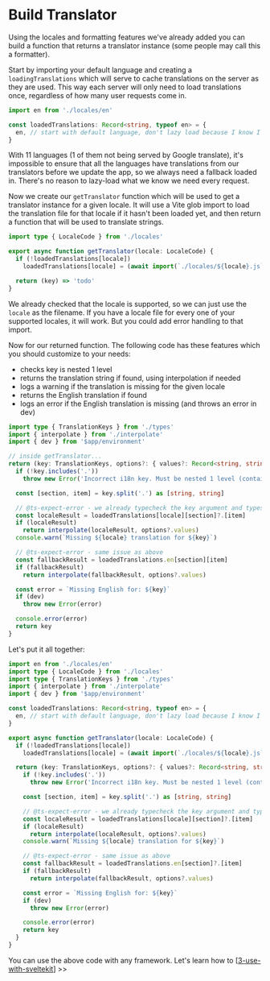 # Build Translator

Using the locales and formatting features we've already added you can  build a function that returns a translator instance (some people may call this a formatter). 

Start by importing your default language and creating a `loadingTranslations` which will serve to cache translations on the server as they are used. This way each server will only need to load translations once, regardless of how many user requests come in.

```ts title="lib/poly-i18n/index.ts"
import en from './locales/en'

const loadedTranslations: Record<string, typeof en> = {
  en, // start with default language, don't lazy load because I know I want it as a fallback
}
```

With 11 languages (1 of them not being served by Google translate), it's impossible to ensure that all the languages have translations from our translators before we update the app, so we always need a fallback loaded in. There's no reason to lazy-load what we know we need every request.

Now we create our `getTranslator` function which will be used to get a translator instance for a given locale. It will use a Vite glob import to load the translation file for that locale if it hasn't been loaded yet, and then return a function that will be used to translate strings.

```ts title="lib/poly-i18n/index.ts" {4-5}
import type { LocaleCode } from './locales'

export async function getTranslator(locale: LocaleCode) {
  if (!loadedTranslations[locale])
    loadedTranslations[locale] = (await import(`./locales/${locale}.js`)).default

  return (key) => 'todo'
}
```

We already checked that the locale is supported, so we can just use the `locale` as the filename. If you have a locale file for every one of your supported locales, it will work. But you could add error handling to that import.

Now for our returned function. The following code has these features which you should customize to your needs:
- checks key is nested 1 level
- returns the translation string if found, using interpolation if needed
- logs a warning if the translation is missing for the given locale
- returns the English translation if found
- logs an error if the English translation is missing (and throws an error in dev)

```ts title="lib/poly-i18n/index.ts"
import type { TranslationKeys } from './types'
import { interpolate } from './interpolate'
import { dev } from '$app/environment'

// inside getTranslator...
return (key: TranslationKeys, options?: { values?: Record<string, string> }): string => {
  if (!key.includes('.'))
    throw new Error('Incorrect i18n key. Must be nested 1 level (contain 1 period).')

  const [section, item] = key.split('.') as [string, string]

  // @ts-expect-error - we already typecheck the key argument and types don't know how to properly distinguish the allowed items for a chosen section if we do type the line above properly so we ignore here
  const localeResult = loadedTranslations[locale][section]?.[item]
  if (localeResult)
    return interpolate(localeResult, options?.values)
  console.warn(`Missing ${locale} translation for ${key}`)

  // @ts-expect-error - same issue as above
  const fallbackResult = loadedTranslations.en[section][item]
  if (fallbackResult)
    return interpolate(fallbackResult, options?.values)

  const error = `Missing English for: ${key}`
  if (dev)
    throw new Error(error)

  console.error(error)
  return key
}
```

Let's put it all together:

```ts title="lib/poly-i18n/index.ts"
import en from './locales/en'
import type { LocaleCode } from './locales'
import type { TranslationKeys } from './types'
import { interpolate } from './interpolate'
import { dev } from '$app/environment'

const loadedTranslations: Record<string, typeof en> = {
  en, // start with default language, don't lazy load because I know I want it as a fallback
}

export async function getTranslator(locale: LocaleCode) {
  if (!loadedTranslations[locale])
    loadedTranslations[locale] = (await import(`./locales/${locale}.js`)).default

  return (key: TranslationKeys, options?: { values?: Record<string, string> }): string => {
    if (!key.includes('.'))
      throw new Error('Incorrect i18n key. Must be nested 1 level (contain 1 period).')

    const [section, item] = key.split('.') as [string, string]

    // @ts-expect-error - we already typecheck the key argument and types don't know how to properly distinguish the allowed items for a chosen section if we do type the line above properly so we ignore here
    const localeResult = loadedTranslations[locale][section]?.[item]
    if (localeResult)
      return interpolate(localeResult, options?.values)
    console.warn(`Missing ${locale} translation for ${key}`)

    // @ts-expect-error - same issue as above
    const fallbackResult = loadedTranslations.en[section]?.[item]
    if (fallbackResult)
      return interpolate(fallbackResult, options?.values)

    const error = `Missing English for: ${key}`
    if (dev)
      throw new Error(error)

    console.error(error)
    return key
  }
}
```

You can use the above code with any framework. Let's learn how to [[3-use-with-sveltekit]] >>

[//begin]: # "Autogenerated link references for markdown compatibility"
[3-use-with-sveltekit]: 3-use-with-sveltekit.md "Use With SvelteKit"
[//end]: # "Autogenerated link references"